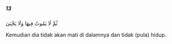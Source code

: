 ##### 13

<span class="ayah">ثُمَّ لَا يَمُوتُ فِيهَا وَلَا يَحْيَىٰ</span>

<span class="ayah_translation">Kemudian dia tidak akan mati di dalamnya dan tidak (pula) hidup.</span>
